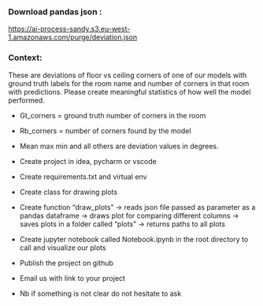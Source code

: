 ### Download pandas json :
https://ai-process-sandy.s3.eu-west-1.amazonaws.com/purge/deviation.json

### Context:
These are deviations of floor vs ceiling corners of one of our models with ground truth labels
for the room name and number of corners in that room with predictions. Please create
meaningful statistics of how well the model performed.

*  Gt_corners = ground truth number of corners in the room
*  Rb_corners = number of corners found by the model
*  Mean max min and all others are deviation values in degrees.

*  Create project in idea, pycharm or vscode
*  Create requirements.txt and virtual env
*  Create class for drawing plots
*  Create function “draw_plots”
  → reads json file passed as parameter as a pandas dataframe
  → draws plot for comparing different columns
  → saves plots in a folder called “plots”
  → returns paths to all plots
*  Create jupyter notebook called Notebook.ipynb in the root directory to call and visualize our
plots
*  Publish the project on github
*  Email us with link to your project
*  Nb if something is not clear do not hesitate to ask
